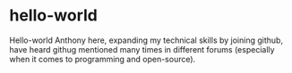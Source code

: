 # hello-world
Hello-world
Anthony here, expanding my technical skills by joining github, have heard githug mentioned many times in different forums (especially when it comes to programming and open-source). 
